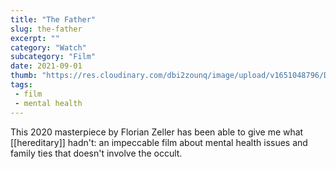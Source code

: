 ```yaml
---
title: "The Father"
slug: the-father
excerpt: ""
category: "Watch"
subcategory: "Film"
date: 2021-09-01
thumb: "https://res.cloudinary.com/dbi2zounq/image/upload/v1651048796/Digital%20garden/media/the-father_w9gft6.jpg"
tags:
 - film
 - mental health
---
```

This 2020 masterpiece by Florian Zeller has been able to give me what [[hereditary]] hadn't: an impeccable film about mental health issues and family ties that doesn't involve the occult.